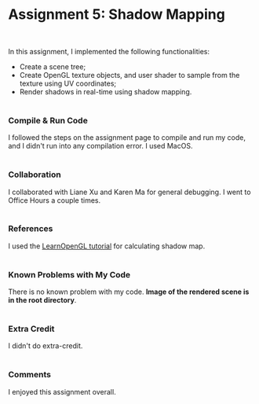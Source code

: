 # Assignment 5: Shadow Mapping
<br>

In this assignment, I implemented the following functionalities:
* Create a scene tree;
* Create OpenGL texture objects, and user shader to sample from the texture using UV coordinates;
* Render shadows in real-time using shadow mapping.
<br><br>


### Compile & Run Code

I followed the steps on the assignment page to compile and run my code, and I didn't run into any compilation error. I used MacOS.
<br><br>


### Collaboration

I collaborated with Liane Xu and Karen Ma for general debugging. I went to Office Hours a couple times.
<br><br>


### References

I used the [LearnOpenGL tutorial](https://learnopengl.com/Advanced-Lighting/Shadows/Shadow-Mapping) for calculating shadow map.
<br><br>


### Known Problems with My Code

There is no known problem with my code. **Image of the rendered scene is in the root directory**.
<br><br>


### Extra Credit

I didn't do extra-credit.
<br><br>


### Comments

I enjoyed this assignment overall.
